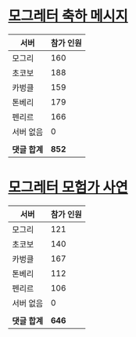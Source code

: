 # [모그레터 축하 메시지](./Event250701_v7_2_10th_moogleletter0.md)

|서버|참가 인원|
|-|-|
|모그리|160|
|초코보|188|
|카벙클|159|
|톤베리|179|
|펜리르|166|
|서버 없음|0|
|||
|**댓글 합계**|**852**|


# [모그레터 모험가 사연](./Event250701_v7_2_10th_moogleletter1.md)

|서버|참가 인원|
|-|-|
|모그리|121|
|초코보|140|
|카벙클|167|
|톤베리|112|
|펜리르|106|
|서버 없음|0|
|||
|**댓글 합계**|**646**|


